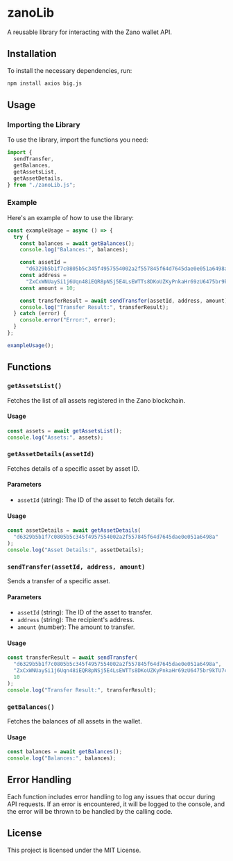 # zanoLib

A reusable library for interacting with the Zano wallet API.

## Installation

To install the necessary dependencies, run:

```sh
npm install axios big.js
```

## Usage

### Importing the Library

To use the library, import the functions you need:

```javascript
import {
  sendTransfer,
  getBalances,
  getAssetsList,
  getAssetDetails,
} from "./zanoLib.js";
```

### Example

Here's an example of how to use the library:

```javascript
const exampleUsage = async () => {
  try {
    const balances = await getBalances();
    console.log("Balances:", balances);

    const assetId =
      "d6329b5b1f7c0805b5c345f4957554002a2f557845f64d7645dae0e051a6498a"; // Native Zano asset ID
    const address =
      "ZxCxWNUaySi1j6Uqn48iEQR8pNSj5E4LsEWTTs8DKoUZKyPnkaHr69zU6475br9kTU7cSAV7UGJ9idVRLbv7HboU1yerXV9br";
    const amount = 10;

    const transferResult = await sendTransfer(assetId, address, amount);
    console.log("Transfer Result:", transferResult);
  } catch (error) {
    console.error("Error:", error);
  }
};

exampleUsage();
```

## Functions

### `getAssetsList()`

Fetches the list of all assets registered in the Zano blockchain.

#### Usage

```javascript
const assets = await getAssetsList();
console.log("Assets:", assets);
```

### `getAssetDetails(assetId)`

Fetches details of a specific asset by asset ID.

#### Parameters

- `assetId` (string): The ID of the asset to fetch details for.

#### Usage

```javascript
const assetDetails = await getAssetDetails(
  "d6329b5b1f7c0805b5c345f4957554002a2f557845f64d7645dae0e051a6498a"
);
console.log("Asset Details:", assetDetails);
```

### `sendTransfer(assetId, address, amount)`

Sends a transfer of a specific asset.

#### Parameters

- `assetId` (string): The ID of the asset to transfer.
- `address` (string): The recipient's address.
- `amount` (number): The amount to transfer.

#### Usage

```javascript
const transferResult = await sendTransfer(
  "d6329b5b1f7c0805b5c345f4957554002a2f557845f64d7645dae0e051a6498a",
  "ZxCxWNUaySi1j6Uqn48iEQR8pNSj5E4LsEWTTs8DKoUZKyPnkaHr69zU6475br9kTU7cSAV7UGJ9idVRLbv7HboU1yerXV9br",
  10
);
console.log("Transfer Result:", transferResult);
```

### `getBalances()`

Fetches the balances of all assets in the wallet.

#### Usage

```javascript
const balances = await getBalances();
console.log("Balances:", balances);
```

## Error Handling

Each function includes error handling to log any issues that occur during API requests. If an error is encountered, it will be logged to the console, and the error will be thrown to be handled by the calling code.

## License

This project is licensed under the MIT License.
